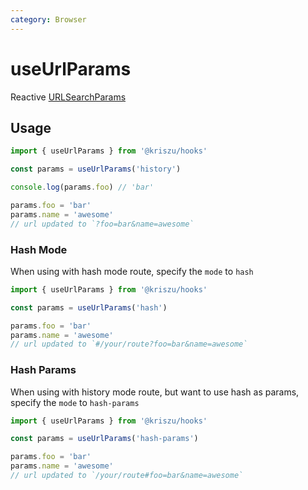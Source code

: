 ```yaml
---
category: Browser
---
```


# useUrlParams

Reactive [URLSearchParams](https://developer.mozilla.org/en-US/docs/Web/API/URLSearchParams)

## Usage

```js
import { useUrlParams } from '@kriszu/hooks'

const params = useUrlParams('history')

console.log(params.foo) // 'bar'

params.foo = 'bar'
params.name = 'awesome'
// url updated to `?foo=bar&name=awesome`
```

### Hash Mode

When using with hash mode route, specify the `mode` to `hash`

```js
import { useUrlParams } from '@kriszu/hooks'

const params = useUrlParams('hash')

params.foo = 'bar'
params.name = 'awesome'
// url updated to `#/your/route?foo=bar&name=awesome`
```

### Hash Params

When using with history mode route, but want to use hash as params, specify the `mode` to `hash-params`

```js
import { useUrlParams } from '@kriszu/hooks'

const params = useUrlParams('hash-params')

params.foo = 'bar'
params.name = 'awesome'
// url updated to `/your/route#foo=bar&name=awesome`
```
